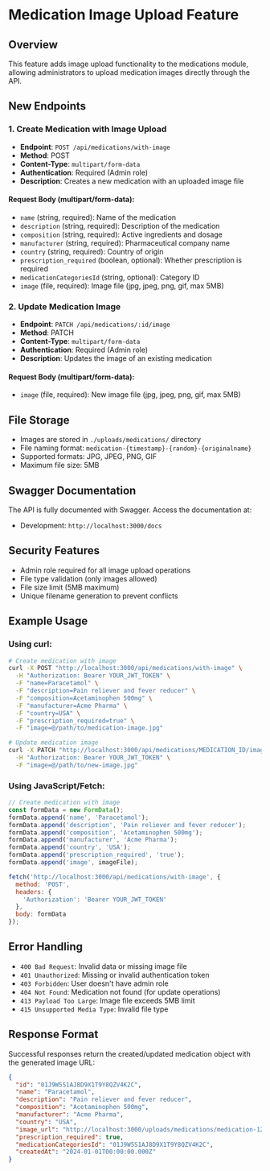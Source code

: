 # Medication Image Upload Feature

## Overview
This feature adds image upload functionality to the medications module, allowing administrators to upload medication images directly through the API.

## New Endpoints

### 1. Create Medication with Image Upload
- **Endpoint**: `POST /api/medications/with-image`
- **Method**: POST
- **Content-Type**: `multipart/form-data`
- **Authentication**: Required (Admin role)
- **Description**: Creates a new medication with an uploaded image file

#### Request Body (multipart/form-data):
- `name` (string, required): Name of the medication
- `description` (string, required): Description of the medication
- `composition` (string, required): Active ingredients and dosage
- `manufacturer` (string, required): Pharmaceutical company name
- `country` (string, required): Country of origin
- `prescription_required` (boolean, optional): Whether prescription is required
- `medicationCategoriesId` (string, optional): Category ID
- `image` (file, required): Image file (jpg, jpeg, png, gif, max 5MB)

### 2. Update Medication Image
- **Endpoint**: `PATCH /api/medications/:id/image`
- **Method**: PATCH
- **Content-Type**: `multipart/form-data`
- **Authentication**: Required (Admin role)
- **Description**: Updates the image of an existing medication

#### Request Body (multipart/form-data):
- `image` (file, required): New image file (jpg, jpeg, png, gif, max 5MB)

## File Storage
- Images are stored in `./uploads/medications/` directory
- File naming format: `medication-{timestamp}-{random}-{originalname}`
- Supported formats: JPG, JPEG, PNG, GIF
- Maximum file size: 5MB

## Swagger Documentation
The API is fully documented with Swagger. Access the documentation at:
- Development: `http://localhost:3000/docs`

## Security Features
- Admin role required for all image upload operations
- File type validation (only images allowed)
- File size limit (5MB maximum)
- Unique filename generation to prevent conflicts

## Example Usage

### Using curl:
```bash
# Create medication with image
curl -X POST "http://localhost:3000/api/medications/with-image" \
  -H "Authorization: Bearer YOUR_JWT_TOKEN" \
  -F "name=Paracetamol" \
  -F "description=Pain reliever and fever reducer" \
  -F "composition=Acetaminophen 500mg" \
  -F "manufacturer=Acme Pharma" \
  -F "country=USA" \
  -F "prescription_required=true" \
  -F "image=@/path/to/medication-image.jpg"

# Update medication image
curl -X PATCH "http://localhost:3000/api/medications/MEDICATION_ID/image" \
  -H "Authorization: Bearer YOUR_JWT_TOKEN" \
  -F "image=@/path/to/new-image.jpg"
```

### Using JavaScript/Fetch:
```javascript
// Create medication with image
const formData = new FormData();
formData.append('name', 'Paracetamol');
formData.append('description', 'Pain reliever and fever reducer');
formData.append('composition', 'Acetaminophen 500mg');
formData.append('manufacturer', 'Acme Pharma');
formData.append('country', 'USA');
formData.append('prescription_required', 'true');
formData.append('image', imageFile);

fetch('http://localhost:3000/api/medications/with-image', {
  method: 'POST',
  headers: {
    'Authorization': 'Bearer YOUR_JWT_TOKEN'
  },
  body: formData
});
```

## Error Handling
- `400 Bad Request`: Invalid data or missing image file
- `401 Unauthorized`: Missing or invalid authentication token
- `403 Forbidden`: User doesn't have admin role
- `404 Not Found`: Medication not found (for update operations)
- `413 Payload Too Large`: Image file exceeds 5MB limit
- `415 Unsupported Media Type`: Invalid file type

## Response Format
Successful responses return the created/updated medication object with the generated image URL:

```json
{
  "id": "01J9W5S1AJ8D9X1T9Y8QZV4K2C",
  "name": "Paracetamol",
  "description": "Pain reliever and fever reducer",
  "composition": "Acetaminophen 500mg",
  "manufacturer": "Acme Pharma",
  "country": "USA",
  "image_url": "http://localhost:3000/uploads/medications/medication-1234567890-123456789-paracetamol.jpg",
  "prescription_required": true,
  "medicationCategoriesId": "01J9W5S1AJ8D9X1T9Y8QZV4K2C",
  "createdAt": "2024-01-01T00:00:00.000Z"
}
```
